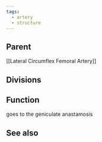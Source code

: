 ```yaml
---
tags:
  - artery
  - structure
---
```



## Parent
[[Lateral Circumflex Femoral Artery]]


## Divisions



## Function
goes to the geniculate anastamosis 



## See also

